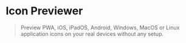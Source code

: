 # Icon Previewer

> Preview PWA, iOS, iPadOS, Android, Windows, MacOS or Linux application icons on your real devices without any setup.
